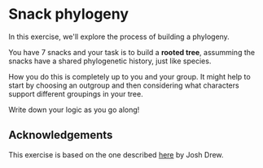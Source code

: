 # Snack phylogeny

In this exercise, we'll explore the process of building a phylogeny.

You have 7 snacks and your task is to build a **rooted tree**, assumming the snacks have a shared phylogenetic history, just like species.

How you do this is completely up to you and your group. It might help to start by choosing an outgroup and then considering what characters support different groupings in your tree.

Write down your logic as you go along!

## Acknowledgements

This exercise is based on the one described [here](https://labroides.wordpress.com/candy-phylogeny/) by Josh Drew. 
